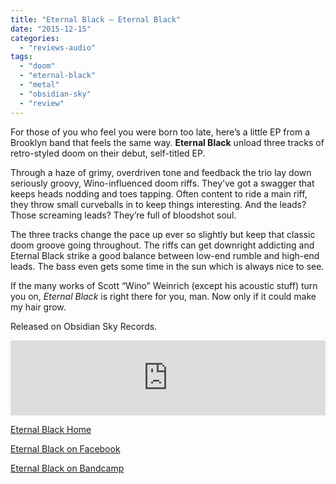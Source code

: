 ```yaml
---
title: "Eternal Black – Eternal Black"
date: "2015-12-15"
categories: 
  - "reviews-audio"
tags: 
  - "doom"
  - "eternal-black"
  - "metal"
  - "obsidian-sky"
  - "review"
---
```


For those of you who feel you were born too late, here’s a little EP from a Brooklyn band that feels the same way. **Eternal Black** unload three tracks of retro-styled doom on their debut, self-titled EP.

Through a haze of grimy, overdriven tone and feedback the trio lay down seriously groovy, Wino-influenced doom riffs. They’ve got a swagger that keeps heads nodding and toes tapping. Often content to ride a main riff, they throw small curveballs in to keep things interesting. And the leads? Those screaming leads? They’re full of bloodshot soul.

The three tracks change the pace up ever so slightly but keep that classic doom groove going throughout. The riffs can get downright addicting and Eternal Black strike a good balance between low-end rumble and high-end leads. The bass even gets some time in the sun which is always nice to see.

If the many works of Scott “Wino” Weinrich (except his acoustic stuff) turn you on, _Eternal Black_ is right there for you, man. Now only if it could make my hair grow.

Released on Obsidian Sky Records.

<iframe style="border: 0; width: 100%; height: 120px;" src="https://bandcamp.com/EmbeddedPlayer/album=668352260/size=large/bgcol=ffffff/linkcol=0687f5/tracklist=false/artwork=small/transparent=true/" width="300" height="150" seamless=""><a href="http://eternalblack.bandcamp.com/album/eternal-black">Eternal Black by Eternal Black</a></iframe>

[Eternal Black Home](http://www.eternalblackdoom.com/)

[Eternal Black on Facebook](https://www.facebook.com/blackhanddoom)

[Eternal Black on Bandcamp](http://eternalblack.bandcamp.com/)

